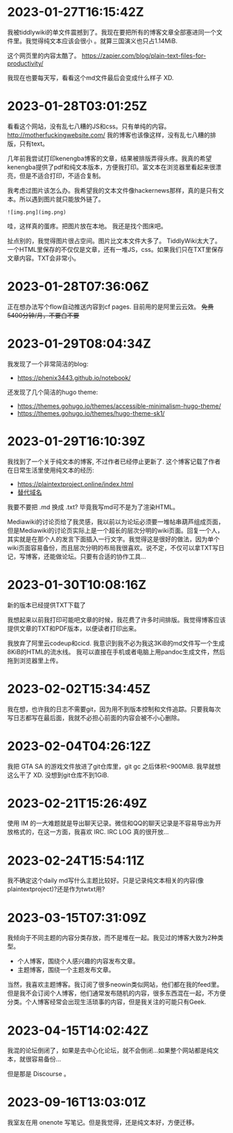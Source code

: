 # 2023-01-27T16:15:42Z

我被tiddlywiki的单文件震撼到了。我现在要把所有的博客文章全部塞进同一个文件里。我觉得纯文本应该会很小 。就算三国演义也只占1.14MiB.

这个网页里的内容太酷了。 https://zapier.com/blog/plain-text-files-for-productivity/

我现在也要每天写，看看这个md文件最后会变成什么样子 XD.


# 2023-01-28T03:01:25Z

看看这个网站，没有乱七八糟的JS和css。只有单纯的内容。
http://motherfuckingwebsite.com/
我的博客也该像这样，没有乱七八糟的排版，只有text。

几年前我尝试打印kenengba博客的文章，结果被排版弄得头疼。我真的希望kenengba提供了pdf和纯文本版本，方便我打印。富文本在浏览器里看起来很漂亮，但是不适合打印，不适合复制。

我考虑过图片该怎么办。我希望我的文本文件像hackernews那样，真的是只有文本。所以遇到图片就只能放外链了。

`![img.png](img.png)`

哇，这样真的蛋疼。把图片放在本地。
我还是找个图床吧。

扯点别的，我觉得图片很占空间。图片比文本文件大多了。
TiddlyWiki太大了。一个HTML里保存的不仅仅是文章，还有一堆JS，css。如果我们只在TXT里保存文章内容。TXT会非常小。


# 2023-01-28T07:36:06Z

正在想办法写个flow自动推送内容到cf pages. 目前用的是阿里云云效。
~~免费 5400分钟/月，不要白不要~~

# 2023-01-29T08:04:34Z

我发现了一个非常简洁的blog:

* https://phenix3443.github.io/notebook/

还发现了几个简洁的hugo theme:

* https://themes.gohugo.io/themes/accessible-minimalism-hugo-theme/
* https://themes.gohugo.io/themes/hugo-theme-sk1/


# 2023-01-29T16:10:39Z

我找到了一个关于纯文本的博客, 不过作者已经停止更新了. 这个博客记载了作者在日常生活里使用纯文本的经历:

* https://plaintextproject.online/index.html
* [替代域名](https://scottnesbitt.gitlab.io)

我要不要把 .md 换成 .txt? 毕竟我写md可不是为了渲染HTML。

Mediawiki的讨论页给了我灵感，我以前以为论坛必须要一堆帖串葫芦组成页面，但是Mediawiki的讨论页实际上是一个超长的层次分明的wiki页面。回复一个人，其实就是在那个人的发言下面插入一行文字。我觉得这是很好的做法，因为单个wiki页面容易备份，而且层次分明的布局我很喜欢。说不定，不仅可以拿TXT写日记，写博客，还能做论坛。只要有合适的协作工具...


# 2023-01-30T10:08:16Z

新的版本已经提供TXT下载了

我想起来以前我打印可能吧文章的时候，我花费了许多时间排版。我觉得博客应该提供文章的TXT和PDF版本，以便读者打印出来。

我放弃了阿里云codeup和cicd. 我意识到我不必为我这3KiB的md文件写一个生成8KiB的HTML的流水线。
我可以直接在手机或者电脑上用pandoc生成文件，然后拖到浏览器里上传。

# 2023-02-02T15:34:45Z

我在想，也许我的日志不需要git，因为用不到版本控制和文件追踪。只要我每次写日志都写在最后面，我就不必担心前面的内容会被不小心删除。


# 2023-02-04T04:26:12Z

我把 GTA SA 的游戏文件放进了git仓库里，git gc 之后体积<900MiB. 我早就想这么干了 XD. 没想到git仓库不到1GiB.

#	2023-02-21T15:26:49Z

使用 IM 的一大难题就是导出聊天记录。微信和QQ的聊天记录是不容易导出为开放格式的，在这一方面，我喜欢 IRC. IRC LOG 真的很开放...


# 2023-02-24T15:54:11Z

我不确定这个daily md写什么主题比较好。只是记录纯文本相关的内容(像plaintextproject)?还是作为twtxt用?


# 2023-03-15T07:31:09Z

我倾向于不同主题的内容分类存放，而不是堆在一起。我见过的博客大致为2种类型。

* 个人博客，围绕个人感兴趣的内容发布文章。
* 主题博客，围绕一个主题发布文章。

当然，我喜欢主题博客。我订阅了很多neowin类似网站，他们都在我的feed里。但是我不会订阅个人博客，他们通常发布随机的内容，很多东西混在一起，不方便分类。个人博客经常会出现生活琐事的内容，但是我关注的可能只有Geek.


# 2023-04-15T14:02:42Z

我混的论坛倒闭了，如果是去中心化论坛，就不会倒闭...如果整个网站都是纯文本，就很容易备份...

但是那是 Discourse 。

# 2023-09-16T13:03:01Z

我室友在用 onenote 写笔记。但是我觉得，还是纯文本好，方便迁移。
